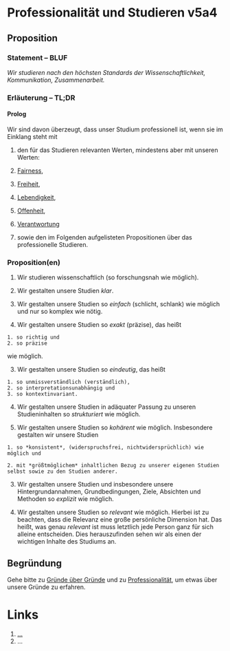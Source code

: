 <!---
   NAME - The NAME of this project is:
ethos

  FILE - The FILENAME of the current file is:
/v5a4.md

  CREATION - This project was CREATED on:
2017-01-28-16:15:00 UTC

  MODIFICATION - This project was last MODIFIED on:
2017-01-28-16:15:00 UTC

  VERSION - The current VERSION of this project is:
<git-commit-hash>-2017-01-28-16:15:00 UTC

  CREATOR(S) - This project was CREATED by:
Michael Czechowski, Martin Maga

  CONTACT - You can CONTACT the creator(s) or developer(s) of this project at:
E-Mail: mail@martinmaga.de

  COPYRIGHT - The COPYRIGHT holder of this project is:
COPYRIGHT (c) 2016 Martin Maga

  LICENSE - This project is LICENSED under the following license:
Martin Maga 2016 CC BY-SA 4.0 https://creativecommons.org

  SUBFILE – This is a SUBFILE! For more INFORMATION on this project go to:
/README.md
--->

# Professionalität und Studieren v5a4
## Proposition
### Statement – BLUF
*Wir studieren nach den höchsten Standards der Wissenschaftlichkeit, Kommunikation, Zusammenarbeit.*

### Erläuterung – TL;DR
#### Prolog
Wir sind davon überzeugt, dass unser Studium professionell ist, wenn sie im Einklang steht mit

1. den für das Studieren relevanten Werten, mindestens aber mit unseren Werten:

  1. [Fairness](../contents/values/v1_fairness.md),
  2. [Freiheit](../contents/values/v12_freedom.md),
  3. [Lebendigkeit](../contents/values/v3_liveliness.md),
  4. [Offenheit](../contents/values/v4_openness.md),
  5. [Verantwortung](../contents/values/v5_responsibility.md)

2. sowie den im Folgenden aufgelisteten Propositionen über das professionelle Studieren.

### Proposition(en)
1. Wir studieren wissenschaftlich (so forschungsnah wie möglich).

2. Wir gestalten unsere Studien *klar*.

  1. Wir gestalten unsere Studien so *einfach* (schlicht, schlank) wie möglich und nur so komplex wie nötig.

  2. Wir gestalten unsere Studien so *exakt* (präzise), das heißt

    1. so richtig und
    2. so präzise

  wie möglich.

  3. Wir gestalten unsere Studien so *eindeutig*, das heißt

    1. so unmissverständlich (verständlich),   
    2. so interpretationsunabhängig und
    3. so kontextinvariant.

  4. Wir gestalten unsere Studien in adäquater Passung zu unseren Studieninhalten so *strukturiert* wie möglich.

  5. Wir gestalten unsere Studien so *kohärent* wie möglich.
  Insbesondere gestalten wir unsere Studien

    1. so *konsistent*, (widerspruchsfrei, nichtwidersprüchlich) wie möglich und

    2. mit *größtmöglichem* inhaltlichen Bezug zu unserer eigenen Studien selbst sowie zu den Studien anderer.

3. Wir gestalten unsere Studien und insbesondere unsere Hintergrundannahmen, Grundbedingungen, Ziele, Absichten und Methoden so *explizit* wie möglich.

4. Wir gestalten unsere Studien so *relevant* wie möglich.
Hierbei ist zu beachten, dass die Relevanz eine große persönliche Dimension hat.
Das heißt, was genau *relevant* ist muss letztlich jede Person ganz für sich alleine entscheiden.
Dies herauszufinden sehen wir als einen der wichtigen Inhalte des Studiums an.

## Begründung
Gehe bitte zu [Gründe über Gründe](../contents/reasons/reasons.md) und zu [Professionalität](../contents/values/v5_professionality.md), um etwas über unsere Gründe zu erfahren.

# Links
  1. […](…)
  2. …
